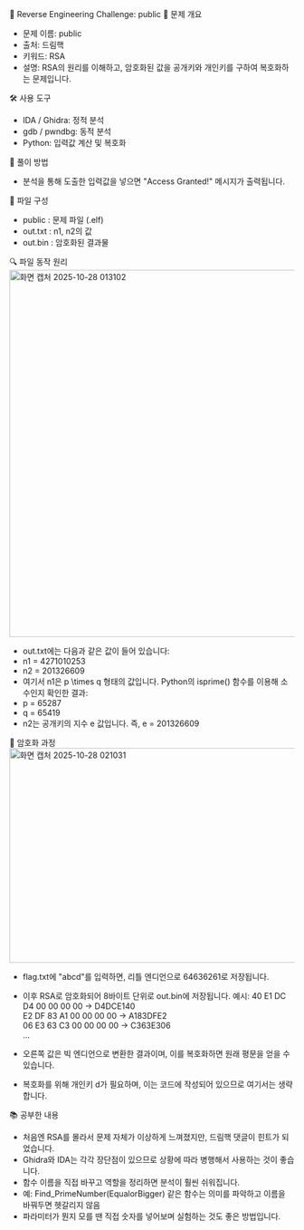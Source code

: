 
🧩 Reverse Engineering Challenge: public
📖 문제 개요
- 문제 이름: public
- 출처: 드림핵
- 키워드: RSA
- 설명: RSA의 원리를 이해하고, 암호화된 값을 공개키와 개인키를 구하여 복호화하는 문제입니다.

🛠️ 사용 도구
- IDA / Ghidra: 정적 분석
- gdb / pwndbg: 동적 분석
- Python: 입력값 계산 및 복호화

🚀 풀이 방법
- 분석을 통해 도출한 입력값을 넣으면 "Access Granted!" 메시지가 출력됩니다.

📁 파일 구성
- public : 문제 파일 (.elf)
- out.txt : n1, n2의 값
- out.bin : 암호화된 결과물

🔍 파일 동작 원리
<img width="678" height="648" alt="화면 캡처 2025-10-28 013102" src="https://github.com/user-attachments/assets/b9a0760a-06b6-4cd0-9064-3fb9188f23da" />
- out.txt에는 다음과 같은 값이 들어 있습니다:
- n1 = 4271010253
- n2 = 201326609
- 여기서 n1은 p \times q 형태의 값입니다.
Python의 isprime() 함수를 이용해 소수인지 확인한 결과:
- p = 65287
- q = 65419
- n2는 공개키의 지수 e 값입니다. 즉, e = 201326609

🔐 암호화 과정
<img width="625" height="379" alt="화면 캡처 2025-10-28 021031" src="https://github.com/user-attachments/assets/72a2fc6c-dcda-4adb-92b7-b6b94e0c07b6" />
- flag.txt에 "abcd"를 입력하면, 리틀 엔디언으로 64636261로 저장됩니다.
- 이후 RSA로 암호화되어 8바이트 단위로 out.bin에 저장됩니다.
예시:
40 E1 DC D4 00 00 00 00 → D4DCE140  
E2 DF 83 A1 00 00 00 00 → A183DFE2  
06 E3 63 C3 00 00 00 00 → C363E306  
...


- 오른쪽 값은 빅 엔디언으로 변환한 결과이며, 이를 복호화하면 원래 평문을 얻을 수 있습니다.
- 복호화를 위해 개인키 d가 필요하며, 이는 코드에 작성되어 있으므로 여기서는 생략합니다.

📚 공부한 내용
- 처음엔 RSA를 몰라서 문제 자체가 이상하게 느껴졌지만, 드림핵 댓글이 힌트가 되었습니다.
- Ghidra와 IDA는 각각 장단점이 있으므로 상황에 따라 병행해서 사용하는 것이 좋습니다.
- 함수 이름을 직접 바꾸고 역할을 정리하면 분석이 훨씬 쉬워집니다.
- 예: Find_PrimeNumber(EqualorBigger) 같은 함수는 의미를 파악하고 이름을 바꿔두면 헷갈리지 않음
- 파라미터가 뭔지 모를 땐 직접 숫자를 넣어보며 실험하는 것도 좋은 방법입니다.


